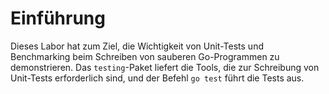 # Einführung

Dieses Labor hat zum Ziel, die Wichtigkeit von Unit-Tests und Benchmarking beim Schreiben von sauberen Go-Programmen zu demonstrieren. Das `testing`-Paket liefert die Tools, die zur Schreibung von Unit-Tests erforderlich sind, und der Befehl `go test` führt die Tests aus.

